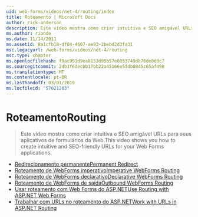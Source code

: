 ```yaml
---
uid: web-forms/videos/net-4/routing/index
title: Roteamento | Microsoft Docs
author: rick-anderson
description: Este vídeo mostra como criar intuitiva e SEO amigável URLs para seus aplicativos de formulários da Web.
ms.author: riande
ms.date: 11/14/2011
ms.assetid: 8a1cfb18-df04-4607-ae93-2bebd2d3fa31
msc.legacyurl: /web-forms/videos/net-4/routing
msc.type: chapter
ms.openlocfilehash: f9ac951d9ea8153d95b57e8053749db76de0d0c7
ms.sourcegitcommit: 24b1f6decbb17bb22a45166e5fdb0845c65af498
ms.translationtype: MT
ms.contentlocale: pt-BR
ms.lasthandoff: 03/01/2019
ms.locfileid: "57021203"
---
```

<a name="routing"></a><span data-ttu-id="47b07-103">Roteamento</span><span class="sxs-lookup"><span data-stu-id="47b07-103">Routing</span></span>
====================
> <span data-ttu-id="47b07-104">Este vídeo mostra como criar intuitiva e SEO amigável URLs para seus aplicativos de formulários da Web.</span><span class="sxs-lookup"><span data-stu-id="47b07-104">This video shows you how to create intuitive and SEO-friendly URLs for your Web Forms applications.</span></span>


- [<span data-ttu-id="47b07-105">Redirecionamento permanente</span><span class="sxs-lookup"><span data-stu-id="47b07-105">Permanent Redirect</span></span>](aspnet-4-quick-hit-permanent-redirect.md)
- [<span data-ttu-id="47b07-106">Roteamento de WebForms imperativo</span><span class="sxs-lookup"><span data-stu-id="47b07-106">Imperative WebForms Routing</span></span>](aspnet-4-quick-hit-imperative-webforms-routing.md)
- [<span data-ttu-id="47b07-107">Roteamento de WebForms declarativo</span><span class="sxs-lookup"><span data-stu-id="47b07-107">Declarative WebForms Routing</span></span>](aspnet-4-quick-hit-declarative-webforms-routing.md)
- [<span data-ttu-id="47b07-108">Roteamento de WebForms de saída</span><span class="sxs-lookup"><span data-stu-id="47b07-108">Outbound WebForms Routing</span></span>](aspnet-4-quick-hit-outbound-webforms-routing.md)
- [<span data-ttu-id="47b07-109">Usar roteamento com Web Forms do ASP.NET</span><span class="sxs-lookup"><span data-stu-id="47b07-109">Use Routing with ASP.NET Web Forms</span></span>](how-do-i-use-routing-with-aspnet-web-forms.md)
- [<span data-ttu-id="47b07-110">Trabalhar com URLs no roteamento do ASP.NET</span><span class="sxs-lookup"><span data-stu-id="47b07-110">Work with URLs in ASP.NET Routing</span></span>](how-do-i-work-with-urls-in-aspnet-routing.md)
